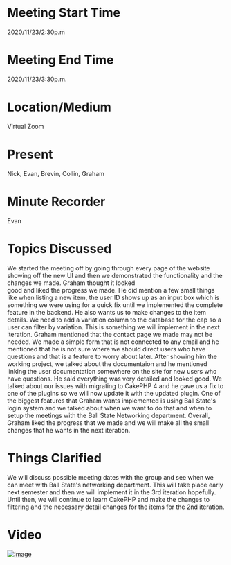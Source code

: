 # Meeting Start Time
2020/11/23/2:30p.m 

# Meeting End Time
2020/11/23/3:30p.m. 

# Location/Medium
Virtual Zoom

# Present
Nick, Evan, Brevin, Collin, Graham  

# Minute Recorder
Evan

# Topics Discussed  
We started the meeting off by going through every page of the website showing off the new UI and then we demonstrated the functionality and the changes we made. Graham thought it looked  
good and liked the progress we made. He did mention a few small things like when listing a new item, the user ID shows up as an input box which is something we were using for a 
quick fix until we implemented the complete feature in the backend. He also wants us to make changes to the item details. We need to add a variation column to the database for the 
cap so a user can filter by variation. This is something we will implement in the next iteration. Graham mentioned that the contact page we made may not be needed. We made a simple form 
that is not connected to any email and he mentioned that he is not sure where we should direct users who have questions and that is a feature to worry about later. After showing him the working 
project, we talked about the documentaion and he mentioned linking the user documentation somewhere on the site for new users who have questions. He said everything was very detailed
and looked good. We talked about our issues with migrating to CakePHP 4 and he gave us a fix to one of the plugins so we will now update it with the updated plugin. One of the biggest 
features that Graham wants implemented is using Ball State's login system and we talked about when we want to do that and when to setup the meetings with the Ball State Networking 
department. Overall, Graham liked the progress that we made and we will make all the small changes that he wants in the next iteration.


# Things Clarified
We will discuss possible meeting dates with the group and see when we can meet with Ball State's networking department. This will take place early next semester and then we will implement it
in the 3rd iteration hopefully. Until then, we will continue to learn CakePHP and make the changes to filtering and the necessary detail changes for the items for the 2nd iteration. 

# Video  
[![image](http://img.youtube.com/vi/TIQ46D8cHXI/0.jpg)](http://www.youtube.com/watch?v=TIQ46D8cHXI "Meeting Image")
